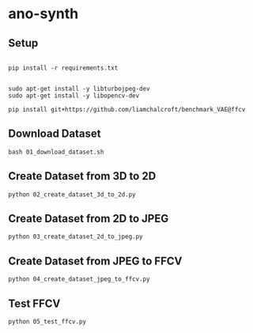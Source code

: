 # ano-synth


## Setup

```

pip install -r requirements.txt


sudo apt-get install -y libturbojpeg-dev
sudo apt-get install -y libopencv-dev

pip install git+https://github.com/liamchalcroft/benchmark_VAE@ffcv

```
## Download Dataset

```
bash 01_download_dataset.sh
```

## Create Dataset from 3D to 2D
```
python 02_create_dataset_3d_to_2d.py
```

## Create Dataset from 2D to JPEG
```
python 03_create_dataset_2d_to_jpeg.py
```

## Create Dataset from JPEG to FFCV
```
python 04_create_dataset_jpeg_to_ffcv.py
```
## Test FFCV
```
python 05_test_ffcv.py
```
